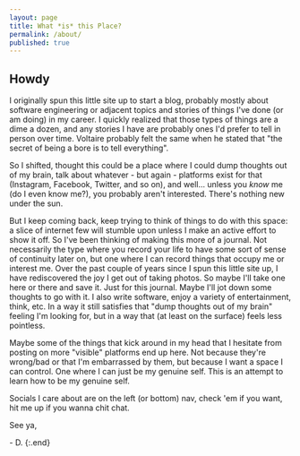 ```yaml
---
layout: page
title: What *is* this Place?
permalink: /about/
published: true
---
```

## Howdy 

I originally spun this little site up to start a blog, probably mostly about software engineering or adjacent topics and stories of things I've done (or am doing) in my career. I quickly realized that those types of things are a dime a dozen, and any stories I have are probably
ones I'd prefer to tell in person over time. Voltaire probably felt the same when he stated that "the secret of being a bore is to tell everything". 

So I shifted, thought this could be a place where I could dump thoughts out of my brain, talk about whatever - but again - platforms exist for that (Instagram, Facebook, Twitter, and so on), and well... unless you *know* me (do I even know me?), you probably aren't interested. There's nothing new under the sun. 

But I keep coming back, keep trying to think of things to do with this space: a slice of internet few will stumble upon unless I make an active effort to show it off. So I've been thinking of making this more of a journal. Not necessarily the type where you record your life to have some sort of sense of continuity later on, but one where I can record things that occupy me or interest me. Over the past couple of years since I spun this little site up, I have rediscovered the joy I get out of taking photos. So maybe I'll take one here or there and save it. Just for this journal. Maybe I'll jot down some thoughts to go with it. I also write software, enjoy a variety of entertainment, think, etc. In a way it still satisfies that "dump thoughts out of my brain" feeling I'm looking for, but in a way that (at least on the surface) feels less pointless.

Maybe some of the things that kick around in my head that I hesitate from posting on more "visible" platforms end up here. Not because they're wrong/bad or that I'm embarrassed by them, but because I want a space I can control. One where I can just be my genuine self. This is an attempt to learn how to be my genuine self.

Socials I care about are on the left (or bottom) nav, check 'em if you want, hit me up if you wanna chit chat.

See ya,

\- D.
{:.end}
